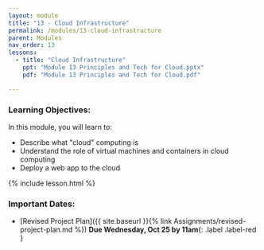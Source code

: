 ```yaml
---
layout: module
title: "13 - Cloud Infrastructure"
permalink: /modules/13-cloud-infrastructure
parent: Modules
nav_order: 13
lessons: 
  - title: "Cloud Infrastructure"
    ppt: "Module 13 Principles and Tech for Cloud.pptx"
    pdf: "Module 13 Principles and Tech for Cloud.pdf"

---
```

### Learning Objectives:
In this module, you will learn to:
* Describe what "cloud" computing is
* Understand the role of virtual machines and containers in cloud computing
* Deploy a web app to the cloud

{% include lesson.html %}

### Important Dates:
* [Revised Project Plan]({{ site.baseurl }}{% link Assignments/revised-project-plan.md %}) **Due Wednesday, Oct 25 by 11am**{: .label .label-red }